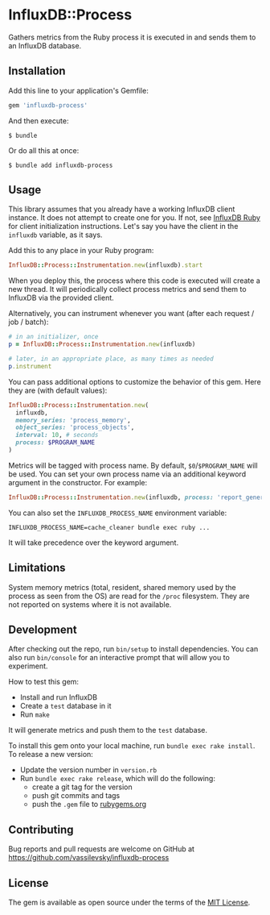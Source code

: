 # InfluxDB::Process

Gathers metrics from the Ruby process it is executed in and sends them to an InfluxDB database.

## Installation

Add this line to your application's Gemfile:

```ruby
gem 'influxdb-process'
```

And then execute:

    $ bundle

Or do all this at once:

    $ bundle add influxdb-process

## Usage

This library assumes that you already have a working InfluxDB client instance.
It does not attempt to create one for you.
If not, see [InfluxDB Ruby](https://github.com/influxdata/influxdb-ruby) for client initialization instructions.
Let's say you have the client in the `influxdb` variable, as it says.

Add this to any place in your Ruby program:

```ruby
InfluxDB::Process::Instrumentation.new(influxdb).start
```

When you deploy this, the process where this code is executed will create a new thread.
It will periodically collect process metrics and send them to InfluxDB via the provided client.

Alternatively, you can instrument whenever you want (after each request / job / batch):

```ruby
# in an initializer, once
p = InfluxDB::Process::Instrumentation.new(influxdb)

# later, in an appropriate place, as many times as needed
p.instrument
```

You can pass additional options to customize the behavior of this gem. Here they are (with default values):

```ruby
InfluxDB::Process::Instrumentation.new(
  influxdb,
  memory_series: 'process_memory',
  object_series: 'process_objects',
  interval: 10, # seconds
  process: $PROGRAM_NAME
)
```

Metrics will be tagged with process name.
By default, `$0`/`$PROGRAM_NAME` will be used.
You can set your own process name via an additional keyword argument in the constructor. For example:

```ruby
InfluxDB::Process::Instrumentation.new(influxdb, process: 'report_generator')
```

You can also set the `INFLUXDB_PROCESS_NAME` environment variable:

    INFLUXDB_PROCESS_NAME=cache_cleaner bundle exec ruby ...

It will take precedence over the keyword argument.

## Limitations

System memory metrics (total, resident, shared memory used by the process as seen from the OS) are read
for the `/proc` filesystem. They are not reported on systems where it is not available.

## Development

After checking out the repo, run `bin/setup` to install dependencies.
You can also run `bin/console` for an interactive prompt that will allow you to experiment.

How to test this gem:
* Install and run InfluxDB
* Create a `test` database in it
* Run `make`

It will generate metrics and push them to the `test` database.

To install this gem onto your local machine, run `bundle exec rake install`.
To release a new version:
* Update the version number in `version.rb`
* Run `bundle exec rake release`, which will do the following:
  * create a git tag for the version
  * push git commits and tags
  * push the `.gem` file to [rubygems.org](https://rubygems.org)

## Contributing

Bug reports and pull requests are welcome on GitHub at https://github.com/vassilevsky/influxdb-process

## License

The gem is available as open source under the terms of the [MIT License](https://opensource.org/licenses/MIT).
